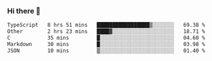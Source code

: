 ### Hi there 👋

<!--
**WShiBin/WShiBin** is a ✨ _special_ ✨ repository because its `README.md` (this file) appears on your GitHub profile.

Here are some ideas to get you started:

- 🔭 I’m currently working on ...
- 🌱 I’m currently learning ...
- 👯 I’m looking to collaborate on ...
- 🤔 I’m looking for help with ...
- 💬 Ask me about ...
- 📫 How to reach me: ...
- 😄 Pronouns: ...
- ⚡ Fun fact: ...
-->

<!--START_SECTION:waka-->

```txt
TypeScript   8 hrs 51 mins   █████████████████▒░░░░░░░   69.38 %
Other        2 hrs 23 mins   ████▓░░░░░░░░░░░░░░░░░░░░   18.71 %
C            35 mins         █░░░░░░░░░░░░░░░░░░░░░░░░   04.60 %
Markdown     30 mins         █░░░░░░░░░░░░░░░░░░░░░░░░   03.98 %
JSON         10 mins         ▒░░░░░░░░░░░░░░░░░░░░░░░░   01.40 %
```

<!--END_SECTION:waka-->
